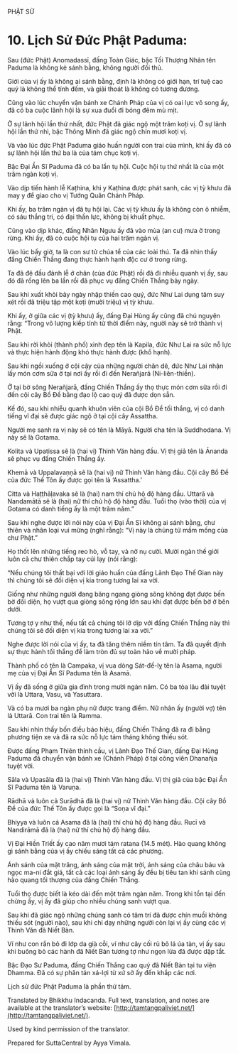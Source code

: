 

PHẬT SỬ

# 10\. Lịch Sử Đức Phật Paduma:

Sau (đức Phật) Anomadassī, đấng Toàn Giác, bậc Tối Thượng Nhân tên Paduma là không kẻ sánh bằng, không người đối thủ.

Giới của vị ấy là không ai sánh bằng, định là không có giới hạn, trí tuệ cao quý là không thể tính đếm, và giải thoát là không có tương đương.

Cũng vào lúc chuyển vận bánh xe Chánh Pháp của vị có oai lực vô song ấy, đã có ba cuộc lãnh hội là sự xua đuổi đi bóng đêm mù mịt.

Ở sự lãnh hội lần thứ nhất, đức Phật đã giác ngộ một trăm koṭi vị. Ở sự lãnh hội lần thứ nhì, bậc Thông Minh đã giác ngộ chín mươi koṭi vị.

Và vào lúc đức Phật Paduma giáo huấn người con trai của mình, khi ấy đã có sự lãnh hội lần thứ ba là của tám chục koṭi vị.

Bậc Đại Ẩn Sĩ Paduma đã có ba lần tụ hội. Cuộc hội tụ thứ nhất là của một trăm ngàn koṭi vị.

Vào dịp tiến hành lễ Kaṭhina, khi y Kaṭhina được phát sanh, các vị tỳ khưu đã may y để giao cho vị Tướng Quân Chánh Pháp.

Khi ấy, ba trăm ngàn vị đã tụ hội lại. Các vị tỳ khưu ấy là không còn ô nhiễm, có sáu thắng trí, có đại thần lực, không bị khuất phục.

Cũng vào dịp khác, đấng Nhân Ngưu ấy đã vào mùa (an cư) mưa ở trong rừng. Khi ấy, đã có cuộc hội tụ của hai trăm ngàn vị.

Vào lúc bấy giờ, ta là con sư tử chúa tể của các loài thú. Ta đã nhìn thấy đấng Chiến Thắng đang thực hành hạnh độc cư ở trong rừng.

Ta đã đê đầu đảnh lễ ở chân (của đức Phật) rồi đã đi nhiễu quanh vị ấy, sau đó đã rống lên ba lần rồi đã phục vụ đấng Chiến Thắng bảy ngày.

Sau khi xuất khỏi bảy ngày nhập thiền cao quý, đức Như Lai dụng tâm suy xét rồi đã triệu tập một koṭi (mười triệu) vị tỳ khưu.

Khi ấy, ở giữa các vị (tỳ khưu) ấy, đấng Đại Hùng ấy cũng đã chú nguyện rằng: “Trong vô lượng kiếp tính từ thời điểm này, người này sẽ trở thành vị Phật.

Sau khi rời khỏi (thành phố) xinh đẹp tên là Kapila, đức Như Lai ra sức nỗ lực và thực hiện hành động khó thực hành được (khổ hạnh).

Sau khi ngồi xuống ở cội cây của những người chăn dê, đức Như Lai nhận lấy món cơm sữa ở tại nơi ấy rồi đi đến Nerañjarā (Ni-liên-thiền).

Ở tại bờ sông Nerañjarā, đấng Chiến Thắng ấy thọ thực món cơm sữa rồi đi đến cội cây Bồ Đề bằng đạo lộ cao quý đã được dọn sẵn.

Kế đó, sau khi nhiễu quanh khuôn viên của cội Bồ Đề tối thắng, vị có danh tiếng vĩ đại sẽ được giác ngộ ở tại cội cây Assattha.

Người mẹ sanh ra vị này sẽ có tên là Māyā. Người cha tên là Suddhodana. Vị này sẽ là Gotama.

Kolita và Upatissa sẽ là (hai vị) Thinh Văn hàng đầu. Vị thị giả tên là Ānanda sẽ phục vụ đấng Chiến Thắng ấy.

Khemā và Uppalavaṇṇā sẽ là (hai vị) nữ Thinh Văn hàng đầu. Cội cây Bồ Đề của đức Thế Tôn ấy được gọi tên là ‘Assattha.’

Citta và Haṭṭhāḷavaka sẽ là (hai) nam thí chủ hộ độ hàng đầu. Uttarā và Nandamātā sẽ là (hai) nữ thí chủ hộ độ hàng đầu. Tuổi thọ (vào thời) của vị Gotama có danh tiếng ấy là một trăm năm.”

Sau khi nghe được lời nói này của vị Đại Ẩn Sĩ không ai sánh bằng, chư thiên và nhân loại vui mừng (nghĩ rằng): “Vị này là chủng tử mầm mống của chư Phật.”

Họ thốt lên những tiếng reo hò, vỗ tay, và nở nụ cười. Mười ngàn thế giới luôn cả chư thiên chắp tay cúi lạy (nói rằng):

“Nếu chúng tôi thất bại với lời giáo huấn của đấng Lãnh Đạo Thế Gian này thì chúng tôi sẽ đối diện vị kia trong tương lai xa vời.

Giống như những người đang băng ngang giòng sông không đạt được bến bờ đối diện, họ vượt qua giòng sông rộng lớn sau khi đạt được bến bờ ở bên dưới.

Tương tợ y như thế, nếu tất cả chúng tôi lỡ dịp với đấng Chiến Thắng này thì chúng tôi sẽ đối diện vị kia trong tương lai xa vời.”

Nghe được lời nói của vị ấy, ta đã tăng thêm niềm tín tâm. Ta đã quyết định sự thực hành tối thắng để làm tròn đủ sự toàn hảo về mười pháp.

Thành phố có tên là Campaka, vị vua dòng Sát-đế-lỵ tên là Asama, người mẹ của vị Đại Ẩn Sĩ Paduma tên là Asamā.

Vị ấy đã sống ở giữa gia đình trong mười ngàn năm. Có ba tòa lâu đài tuyệt vời là Uttara, Vasu, và Yasuttara.

Và có ba mươi ba ngàn phụ nữ được trang điểm. Nữ nhân ấy (người vợ) tên là Uttarā. Con trai tên là Ramma.

Sau khi nhìn thấy bốn điều báo hiệu, đấng Chiến Thắng đã ra đi bằng phương tiện xe và đã ra sức nỗ lực tám tháng không thiếu sót.

Được đấng Phạm Thiên thỉnh cầu, vị Lãnh Đạo Thế Gian, đấng Đại Hùng Paduma đã chuyển vận bánh xe (Chánh Pháp) ở tại công viên Dhanañja tuyệt vời.

Sāla và Upasāla đã là (hai vị) Thinh Văn hàng đầu. Vị thị giả của bậc Đại Ẩn Sĩ Paduma tên là Varuṇa.

Rādhā và luôn cả Surādhā đã là (hai vị) nữ Thinh Văn hàng đầu. Cội cây Bồ Đề của đức Thế Tôn ấy được gọi là “Soṇa vĩ đại.”

Bhiyya và luôn cả Asama đã là (hai) thí chủ hộ độ hàng đầu. Rucī và Nandirāmā đã là (hai) nữ thí chủ hộ độ hàng đầu.

Vị Đại Hiền Triết ấy cao năm mươi tám ratana (14.5 mét). Hào quang không gì sánh bằng của vị ấy chiếu sáng tất cả các phương.

Ánh sánh của mặt trăng, ánh sáng của mặt trời, ánh sáng của châu báu và ngọc ma-ni đắt giá, tất cả các loại ánh sáng ấy đều bị tiêu tan khi sánh cùng hào quang tối thượng của đấng Chiến Thắng.

Tuổi thọ được biết là kéo dài đến một trăm ngàn năm. Trong khi tồn tại đến chừng ấy, vị ấy đã giúp cho nhiều chúng sanh vượt qua.

Sau khi đã giác ngộ những chúng sanh có tâm trí đã được chín muồi không thiếu sót (người nào), sau khi chỉ dạy những người còn lại vị ấy cùng các vị Thinh Văn đã Niết Bàn.

Ví như con rắn bỏ đi lớp da già cỗi, ví như cây cối rủ bỏ lá úa tàn, vị ấy sau khi buông bỏ các hành đã Niết Bàn tương tợ như ngọn lửa đã được dập tắt.

Bậc Đạo Sư Paduma, đấng Chiến Thắng cao quý đã Niết Bàn tại tu viện Dhamma. Đã có sự phân tán xá-lợi từ xứ sở ấy đến khắp các nơi.

Lịch sử đức Phật Paduma là phần thứ tám.

Translated by Bhikkhu Indacanda. Full text, translation, and notes are available at the translator’s website: [http://tamtangpaliviet.net/](http://tamtangpaliviet.net/).

Used by kind permission of the translator.

Prepared for SuttaCentral by Ayya Vimala.